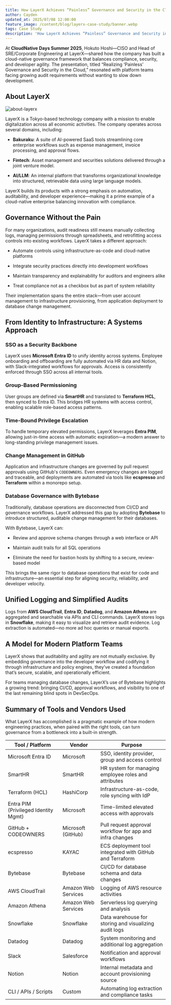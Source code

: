 ```yaml
---
title: How LayerX Achieves “Painless” Governance and Security in the Cloud
author: Cayden
updated_at: 2025/07/08 12:00:00
feature_image: /content/blog/layerx-case-study/banner.webp
tags: Case Study
description: 'How LayerX Achieves “Painless” Governance and Security in the Cloud'
---
```


At **CloudNative Days Summer 2025**, Hokuto Hoshi—CISO and Head of SRE/Corporate Engineering at LayerX—shared how the company has built a cloud-native governance framework that balances compliance, security, and developer agility. The presentation, titled “Realizing ‘Painless’ Governance and Security in the Cloud,” resonated with platform teams facing growing audit requirements without wanting to slow down development.

## About LayerX

![about-layerx](/content/blog/layerx-case-study/about-layerx.webp)

LayerX is a Tokyo-based technology company with a mission to enable digitalization across all economic activities. The company operates across several domains, including:

- **Bakuraku**: A suite of AI-powered SaaS tools streamlining core enterprise workflows such as expense management, invoice processing, and approval flows.

- **Fintech**: Asset management and securities solutions delivered through a joint venture model.

- **AI/LLM**: An internal platform that transforms organizational knowledge into structured, retrievable data using large language models.

LayerX builds its products with a strong emphasis on automation, auditability, and developer experience—making it a prime example of a cloud-native enterprise balancing innovation with compliance.

## Governance Without the Pain

For many organizations, audit readiness still means manually collecting logs, managing permissions through spreadsheets, and retrofitting access controls into existing workflows. LayerX takes a different approach:

- Automate controls using infrastructure-as-code and cloud-native platforms

- Integrate security practices directly into development workflows

- Maintain transparency and explainability for auditors and engineers alike

- Treat compliance not as a checkbox but as part of system reliability

Their implementation spans the entire stack—from user account management to infrastructure provisioning, from application deployment to database change management.

## From Identity to Infrastructure: A Systems Approach

### SSO as a Security Backbone

LayerX uses **Microsoft Entra ID** to unify identity across systems. Employee onboarding and offboarding are fully automated via HR data and Notion, with Slack-integrated workflows for approvals. Access is consistently enforced through SSO across all internal tools.

### Group-Based Permissioning

User groups are defined via **SmartHR** and translated to **Terraform HCL**, then synced to Entra ID. This bridges HR systems with access control, enabling scalable role-based access patterns.

### Time-Bound Privilege Escalation

To handle temporary elevated permissions, LayerX leverages **Entra PIM**, allowing just-in-time access with automatic expiration—a modern answer to long-standing privilege management issues.

### Change Management in GitHub

Application and infrastructure changes are governed by pull request approvals using GitHub's `CODEOWNERS`. Even emergency changes are logged and traceable, and deployments are automated via tools like **ecspresso** and **Terraform** within a monorepo setup.

### Database Governance with Bytebase

Traditionally, database operations are disconnected from CI/CD and governance workflows. LayerX addressed this gap by adopting **Bytebase** to introduce structured, auditable change management for their databases.

With Bytebase, LayerX can:

- Review and approve schema changes through a web interface or API

- Maintain audit trails for all SQL operations

- Eliminate the need for bastion hosts by shifting to a secure, review-based model

This brings the same rigor to database operations that exist for code and infrastructure—an essential step for aligning security, reliability, and developer velocity.

## Unified Logging and Simplified Audits

Logs from **AWS CloudTrail**, **Entra ID**, **Datadog**, and **Amazon Athena** are aggregated and searchable via APIs and CLI commands. LayerX stores logs in **Snowflake**, making it easy to visualize and retrieve audit evidence. Log extraction is automated—no more ad hoc queries or manual exports.

## A Model for Modern Platform Teams

LayerX shows that auditability and agility are not mutually exclusive. By embedding governance into the developer workflow and codifying it through infrastructure and policy engines, they’ve created a foundation that’s secure, scalable, and operationally efficient.

For teams managing database changes, LayerX’s use of Bytebase highlights a growing trend: bringing CI/CD, approval workflows, and visibility to one of the last remaining blind spots in DevSecOps.

## Summary of Tools and Vendors Used

What LayerX has accomplished is a pragmatic example of how modern engineering practices, when paired with the right tools, can turn governance from a bottleneck into a built-in strength.

| Tool / Platform                      | Vendor              | Purpose                                                  |
| ------------------------------------ | ------------------- | -------------------------------------------------------- |
| Microsoft Entra ID                   | Microsoft           | SSO, identity provider, group and access control         |
| SmartHR                              | SmartHR             | HR system for managing employee roles and attributes     |
| Terraform (HCL)                      | HashiCorp           | Infrastructure-as-code, role syncing with IdP            |
| Entra PIM (Privileged Identity Mgmt) | Microsoft           | Time-limited elevated access with approvals              |
| GitHub + CODEOWNERS                  | Microsoft (GitHub)  | Pull request approval workflow for app and infra changes |
| ecspresso                            | KAYAC               | ECS deployment tool integrated with GitHub and Terraform |
| Bytebase                             | Bytebase            | CI/CD for database schema and data changes               |
| AWS CloudTrail                       | Amazon Web Services | Logging of AWS resource activities                       |
| Amazon Athena                        | Amazon Web Services | Serverless log querying and analysis                     |
| Snowflake                            | Snowflake           | Data warehouse for storing and visualizing audit logs    |
| Datadog                              | Datadog             | System monitoring and additional log aggregation         |
| Slack                                | Salesforce          | Notification and approval workflows                      |
| Notion                               | Notion              | Internal metadata and account provisioning source        |
| CLI / APIs / Scripts                 | Custom              | Automating log extraction and compliance tasks           |
